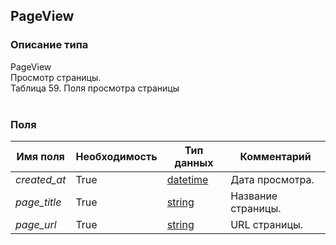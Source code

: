 
## PageView

### Описание типа
PageView<br/>Просмотр страницы.<br/>Таблица 59. Поля просмотра страницы<br/><br/>
### Поля

| Имя поля | Необходимость | Тип данных | Комментарий |
|---|---|---|---|
|*created_at*|True|[datetime](/docs/types/datetime.md)|Дата просмотра.<br/>|
|*page_title*|True|[string](/docs/types/string.md)|Название страницы.<br/>|
|*page_url*|True|[string](/docs/types/string.md)|URL страницы.<br/>|
